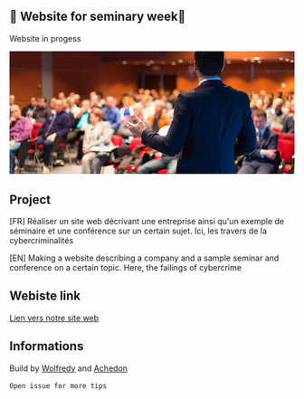 ## 🧡 Website for seminary week🧡

Website in progess

![icon](images/castor.jpg)


## Project

[FR] Réaliser un site web décrivant une entreprise ainsi qu'un exemple de séminaire et une conférence sur un certain sujet. Ici, les travers de la cybercriminalités

[EN] Making a website describing a company and a sample seminar and conference on a certain topic. Here, the failings of cybercrime

## Webiste link

[Lien vers notre site web](https://wolfredy.github.io/WebSAE56/index.html)

## Informations

Build by [Wolfredy](https://github.com/WolfRedy) and [Achedon](https://github.com/leoderoin)

    Open issue for more tips